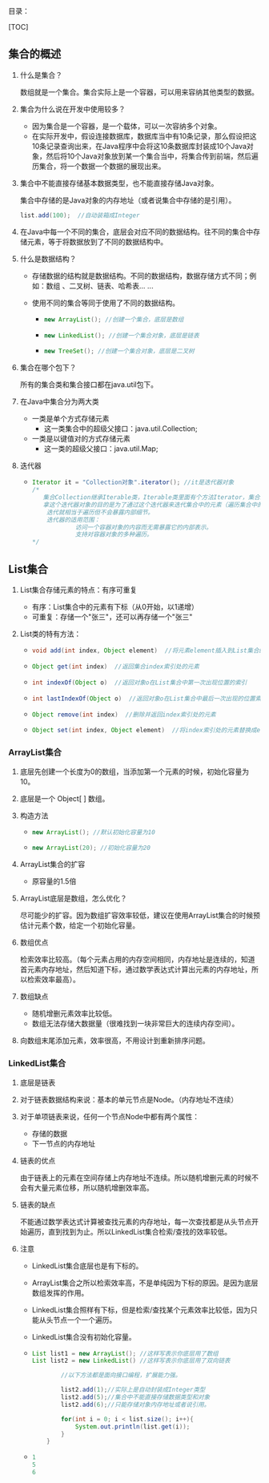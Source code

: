 目录：

[TOC]



## 集合的概述

1. 什么是集合？

   数组就是一个集合。集合实际上是一个容器，可以用来容纳其他类型的数据。

2. 集合为什么说在开发中使用较多？

   - 因为集合是一个容器，是一个载体，可以一次容纳多个对象。
   - 在实际开发中，假设连接数据库，数据库当中有10条记录，那么假设把这10条记录查询出来，在Java程序中会将这10条数据库封装成10个Java对象，然后将10个Java对象放到某一个集合当中，将集合传到前端，然后遍历集合，将一个数据一个数据的展现出来。

3. 集合中不能直接存储基本数据类型，也不能直接存储Java对象。

    集合中存储的是Java对象的内存地址（或者说集合中存储的是引用）。

   ```java
   list.add(100);  //自动装箱成Integer
   ```

4. 在Java中每一个不同的集合，底层会对应不同的数据结构。往不同的集合中存储元素，等于将数据放到了不同的数据结构中。

5. 什么是数据结构？

   - 存储数据的结构就是数据结构。不同的数据结构，数据存储方式不同；例如：数组 、二叉树、链表、哈希表... ...

   - 使用不同的集合等同于使用了不同的数据结构。

     - ```java
       new ArrayList(); //创建一个集合，底层是数组
       ```

     - ```java
       new LinkedList(); //创建一个集合对象，底层是链表
       ```

     - ```java
       new TreeSet(); //创建一个集合对象，底层是二叉树
       ```

6. 集合在哪个包下？

    所有的集合类和集合接口都在java.util包下。

7. 在Java中集合分为两大类

   - 一类是单个方式存储元素
     - 这一类集合中的超级父接口：java.util.Collection;
   - 一类是以键值对的方式存储元素
     - 这一类的超级父接口：java.util.Map;

8. 迭代器

   - ```java
     Iterator it = "Collection对象".iterator(); //it是迭代器对象
     /*
     	集合Collection继承Iterable类，Iterable类里面有个方法Iterator，集合继承之后调用Iterable类中的Iterator方法，就可以使用依赖这个集合的迭代器对象。
     	拿这个迭代器对象的目的是为了通过这个迭代器来迭代集合中的元素（遍历集合中的元素）。
         迭代就相当于遍历但不会暴露内部细节。
         迭代器的适用范围：
                 访问一个容器对象的内容而无需暴露它的内部表示。
                 支持对容器对象的多种遍历。
     */
     ```





## List集合

1. List集合存储元素的特点：有序可重复

   - 有序：List集合中的元素有下标（从0开始，以1递增）
   - 可重复：存储一个"张三"，还可以再存储一个"张三"

2. List类的特有方法：

   - ```java
     void add(int index, Object element)  //将元素element插入到List集合的index处
     ```

   - ```java
     Object get(int index)  //返回集合index索引处的元素
     ```

   - ```java
     int indexOf(Object o)  //返回对象o在List集合中第一次出现位置的索引
     ```

   - ```java
     int lastIndexOf(Object o)  //返回对象o在List集合中最后一次出现的位置索引
     ```

   - ```java
     Object remove(int index)  //删除并返回index索引处的元素
     ```

   - ```java
     Object set(int index, Object element)  //将index索引处的元素替换成element对象，并返回被替换的元素
     ```



### ArrayList集合

1. 底层先创建一个长度为0的数组，当添加第一个元素的时候，初始化容量为10。

2. 底层是一个 Object[ ] 数组。

3. 构造方法

   - ```java
     new ArrayList(); //默认初始化容量为10
     ```

   - ```java
     new ArrayList(20); //初始化容量为20
     ```

4. ArrayList集合的扩容

   - 原容量的1.5倍

5. ArrayList底层是数组，怎么优化？

   ​	尽可能少的扩容。因为数组扩容效率较低，建议在使用ArrayList集合的时候预估计元素个数，给定一个初始化容量。

6. 数组优点

   ​	检索效率比较高。（每个元素占用的内存空间相同，内存地址是连续的，知道首元素内存地址，然后知道下标，通过数学表达式计算出元素的内存地址，所以检索效率最高）。

7. 数组缺点

   - 随机增删元素效率比较低。
   - 数组无法存储大数据量（很难找到一块非常巨大的连续内存空间）。

8. 向数组末尾添加元素，效率很高，不用设计到重新排序问题。



### LinkedList集合

1. 底层是链表

2. 对于链表数据结构来说：基本的单元节点是Node。（内存地址不连续）

3. 对于单项链表来说，任何一个节点Node中都有两个属性：

   - 存储的数据
   - 下一节点的内存地址

4. 链表的优点

   ​	由于链表上的元素在空间存储上内存地址不连续。所以随机增删元素的时候不会有大量元素位移，所以随机增删效率高。

5. 链表的缺点

   ​	不能通过数学表达式计算被查找元素的内存地址，每一次查找都是从头节点开始遍历，直到找到为止。所以LinkedList集合检索/查找的效率较低。

6. 注意

   - LinkedList集合底层也是有下标的。

   - ArrayList集合之所以检索效率高，不是单纯因为下标的原因。是因为底层数组发挥的作用。

   - LinkedList集合照样有下标，但是检索/查找某个元素效率比较低，因为只能从头节点一个一个遍历。

   - LinkedList集合没有初始化容量。

   - ```java
     List list1 = new ArrayList(); //这样写表示你底层用了数组
     List list2 = new LinkedList() //这样写表示你底层用了双向链表
     
             //以下方法都是面向接口编程，扩展能力强。
     
             list2.add(1);//实际上是自动封装成Integer类型
             list2.add(5);//集合中不能直接存储数据类型和对象
             list2.add(6);//只能存储对象内存地址或者说引用。
     
             for(int i = 0; i < list.size(); i++){
                 System.out.println(list.get(i));
             }
         }
     ```

   - ```java
     1
     5
     6
     ```





